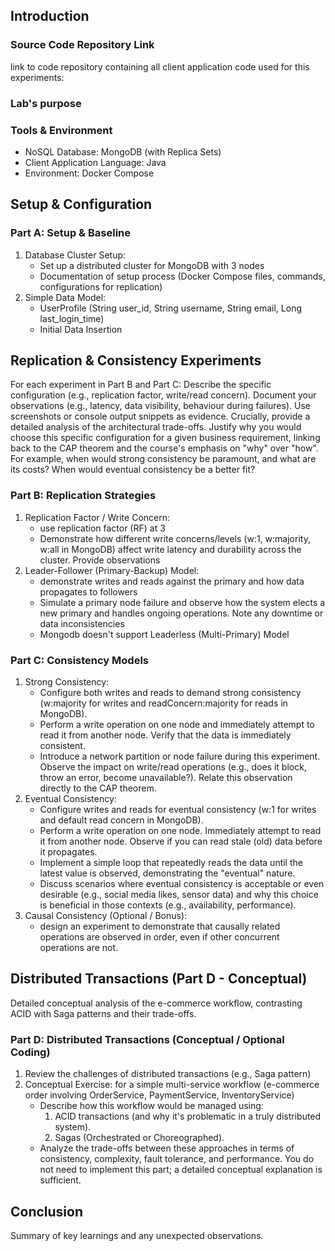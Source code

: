 ## Introduction
### Source Code Repository Link
link to code repository containing all client application code used for this experiments: 
### Lab's purpose
### Tools & Environment
- NoSQL Database: MongoDB (with Replica Sets)
- Client Application Language: Java
- Environment: Docker Compose



## Setup & Configuration
### Part A: Setup & Baseline
1. Database Cluster Setup:
    - Set up a distributed cluster for MongoDB with 3 nodes
    - Documentation of setup process (Docker Compose files, commands, configurations for replication)
2. Simple Data Model:
    - UserProfile (String user_id, String username, String email, Long last_login_time)
    - Initial Data Insertion



## Replication & Consistency Experiments
For each experiment in Part B and Part C: Describe the specific configuration (e.g., replication factor, write/read concern). Document your observations (e.g., latency, data visibility, behaviour during failures). Use screenshots or console output snippets as evidence. Crucially, provide a detailed analysis of the architectural trade-offs. Justify why you would choose this specific configuration for a given business requirement, linking back to the CAP theorem and the course's emphasis on "why" over "how". For example, when would strong consistency be paramount, and what are its costs? When would eventual consistency be a better fit?
### Part B: Replication Strategies
1. Replication Factor / Write Concern:
    - use replication factor (RF) at 3
    - Demonstrate how different write concerns/levels (w:1, w:majority, w:all in MongoDB) affect write latency and
durability across the cluster. Provide observations
2. Leader-Follower (Primary-Backup) Model:
    - demonstrate writes and reads against the primary and how data propagates to followers
    - Simulate a primary node failure and observe how the system elects a new primary and handles ongoing operations. Note any downtime or data inconsistencies
    - Mongodb doesn't support Leaderless (Multi-Primary) Model
### Part C: Consistency Models
1. Strong Consistency:
    - Configure both writes and reads to demand strong consistency (w:majority for writes and readConcern:majority for reads in MongoDB).
    - Perform a write operation on one node and immediately attempt to read it from another node. Verify that the data is immediately consistent.
    - Introduce a network partition or node failure during this experiment. Observe the impact on write/read operations (e.g., does it block, throw an error, become unavailable?). Relate this observation directly to the CAP theorem.
2. Eventual Consistency:
    - Configure writes and reads for eventual consistency (w:1 for writes and default read concern in MongoDB).
    - Perform a write operation on one node. Immediately attempt to read it from another node. Observe if you can read stale (old) data before it propagates.
    - Implement a simple loop that repeatedly reads the data until the latest value is observed, demonstrating the "eventual" nature.
    - Discuss scenarios where eventual consistency is acceptable or even desirable (e.g., social media likes, sensor data) and why this choice is beneficial in those contexts (e.g., availability, performance).
3. Causal Consistency (Optional / Bonus):
    - design an experiment to demonstrate that causally related operations are observed in order, even if other concurrent operations are not.



## Distributed Transactions (Part D - Conceptual)
Detailed conceptual analysis of the e-commerce workflow, contrasting ACID with Saga patterns and their trade-offs.
### Part D: Distributed Transactions (Conceptual / Optional Coding)
1. Review the challenges of distributed transactions (e.g., Saga pattern)
2. Conceptual Exercise: for a simple multi-service workflow (e-commerce order involving OrderService, PaymentService, InventoryService)
    - Describe how this workflow would be managed using: 
        1. ACID transactions (and why it's problematic in a truly distributed system).
        2. Sagas (Orchestrated or Choreographed).
    - Analyze the trade-offs between these approaches in terms of consistency, complexity, fault tolerance, and performance. You do not need to implement this part; a detailed conceptual explanation is sufficient.



## Conclusion
Summary of key learnings and any unexpected observations.